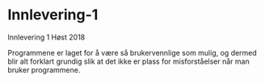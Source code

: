 # Innlevering-1
Innlevering 1 Høst 2018

Programmene er laget for å være så brukervennlige som mulig, og dermed blir alt forklart grundig slik at det ikke er plass for misforståelser når man bruker programmene. 
